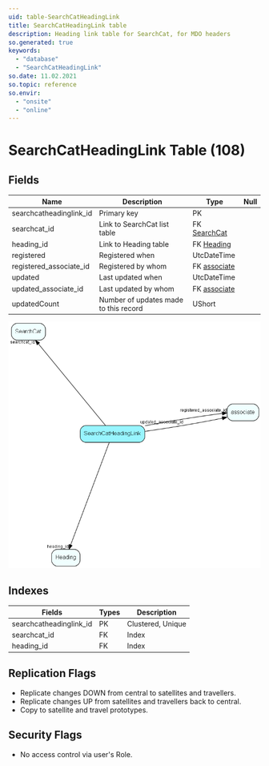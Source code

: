 ```yaml
---
uid: table-SearchCatHeadingLink
title: SearchCatHeadingLink table
description: Heading link table for SearchCat, for MDO headers
so.generated: true
keywords:
  - "database"
  - "SearchCatHeadingLink"
so.date: 11.02.2021
so.topic: reference
so.envir:
  - "onsite"
  - "online"
---
```


# SearchCatHeadingLink Table (108)

## Fields

| Name | Description | Type | Null |
|------|-------------|------|:----:|
|searchcatheadinglink\_id|Primary key|PK| |
|searchcat\_id|Link to SearchCat list table|FK [SearchCat](searchcat.md)| |
|heading\_id|Link to Heading table|FK [Heading](heading.md)| |
|registered|Registered when|UtcDateTime| |
|registered\_associate\_id|Registered by whom|FK [associate](associate.md)| |
|updated|Last updated when|UtcDateTime| |
|updated\_associate\_id|Last updated by whom|FK [associate](associate.md)| |
|updatedCount|Number of updates made to this record|UShort| |


![SearchCatHeadingLink table relationship diagram](./media/SearchCatHeadingLink.png)

## Indexes

| Fields | Types | Description |
|--------|-------|-------------|
|searchcatheadinglink\_id |PK |Clustered, Unique |
|searchcat\_id |FK |Index |
|heading\_id |FK |Index |

## Replication Flags

* Replicate changes DOWN from central to satellites and travellers.
* Replicate changes UP from satellites and travellers back to central.
* Copy to satellite and travel prototypes.

## Security Flags

* No access control via user's Role.

